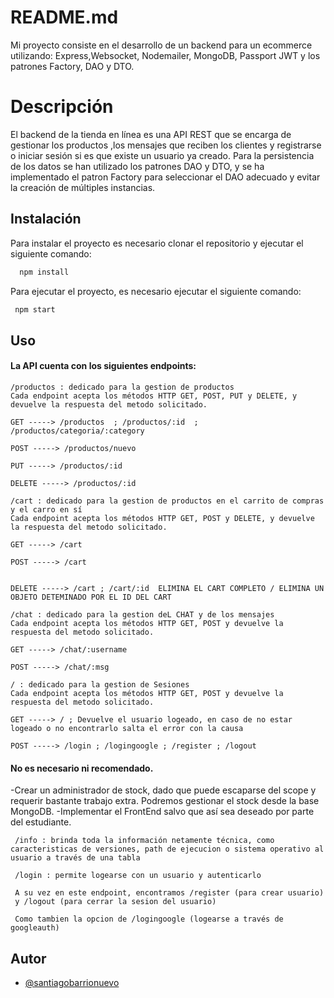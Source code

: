 
# README.md 

Mi proyecto consiste en el desarrollo de un backend para un ecommerce utilizando: Express,Websocket, Nodemailer, MongoDB, Passport JWT y los patrones Factory, DAO y DTO.

# Descripción

El backend de la tienda en línea es una API REST que se encarga de gestionar los productos ,los mensajes que reciben los clientes y registrarse o iniciar sesión si es que existe un usuario ya creado. Para la persistencia de los datos se han utilizado los patrones DAO y DTO, y se ha implementado el patron Factory para seleccionar el DAO adecuado y evitar la creación de múltiples instancias.












## Instalación
Para instalar el proyecto es necesario clonar el repositorio y ejecutar el siguiente comando:


```bash
  npm install
```

Para ejecutar el proyecto, es necesario ejecutar el siguiente comando:

```bash
 npm start
```
    
## Uso

#### La API cuenta con los siguientes endpoints:

```http
/productos : dedicado para la gestion de productos
Cada endpoint acepta los métodos HTTP GET, POST, PUT y DELETE, y devuelve la respuesta del metodo solicitado.

GET -----> /productos  ; /productos/:id  ; /productos/categoria/:category

POST -----> /productos/nuevo

PUT -----> /productos/:id

DELETE -----> /productos/:id 
```

```http
/cart : dedicado para la gestion de productos en el carrito de compras y el carro en sí
Cada endpoint acepta los métodos HTTP GET, POST y DELETE, y devuelve la respuesta del metodo solicitado.

GET -----> /cart

POST -----> /cart


DELETE -----> /cart ; /cart/:id  ELIMINA EL CART COMPLETO / ELIMINA UN OBJETO DETEMINADO POR EL ID DEL CART
```

```http
/chat : dedicado para la gestion deL CHAT y de los mensajes
Cada endpoint acepta los métodos HTTP GET, POST y devuelve la respuesta del metodo solicitado.

GET -----> /chat/:username

POST -----> /chat/:msg
```

```http
/ : dedicado para la gestion de Sesiones
Cada endpoint acepta los métodos HTTP GET, POST y devuelve la respuesta del metodo solicitado.

GET -----> / ; Devuelve el usuario logeado, en caso de no estar logeado o no encontrarlo salta el error con la causa

POST -----> /login ; /logingoogle ; /register ; /logout
```




#### No es necesario ni recomendado.
-Crear un administrador de stock, dado que puede escaparse del scope y requerir bastante trabajo extra. Podremos gestionar el stock desde la base MongoDB.
-Implementar el FrontEnd salvo que así sea deseado por parte del estudiante.






```http
 /info : brinda toda la información netamente técnica, como caracteristicas de versiones, path de ejecucion o sistema operativo al usuario a través de una tabla
```

```http
 /login : permite logearse con un usuario y autenticarlo

 A su vez en este endpoint, encontramos /register (para crear usuario) 
 y /logout (para cerrar la sesion del usuario)

 Como tambien la opcion de /logingoogle (logearse a través de googleauth)
```




## Autor

- [@santiagobarrionuevo](https://github.com/stbarrionuevo/desafio-process-barrionuevo-back)

